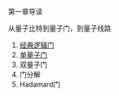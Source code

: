 第一章导读

从量子比特到量子门，到量子线路

1. [经典逻辑门](/Documents/Chapter1/section1.md)
2. [单量子门](/Documents/Chapter1/section2.md)
3. 双量子门
4. 门分解
5. Hadamard门



